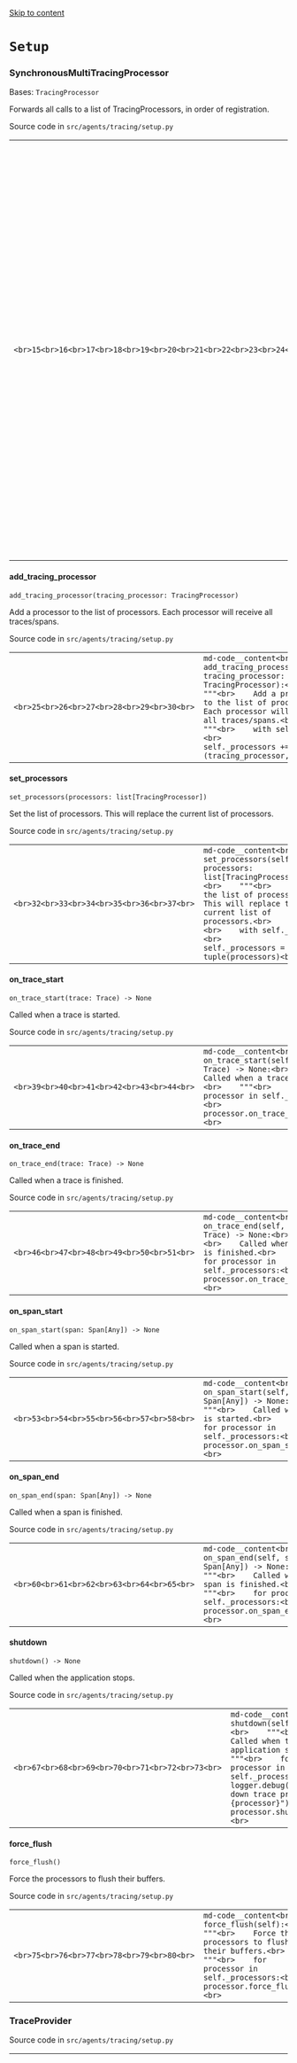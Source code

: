 [Skip to content](https://openai.github.io/openai-agents-python/ref/tracing/setup/#setup)

# `Setup`

### SynchronousMultiTracingProcessor

Bases: `TracingProcessor`

Forwards all calls to a list of TracingProcessors, in order of registration.

Source code in `src/agents/tracing/setup.py`

|     |     |
| --- | --- |
| ```<br>15<br>16<br>17<br>18<br>19<br>20<br>21<br>22<br>23<br>24<br>25<br>26<br>27<br>28<br>29<br>30<br>31<br>32<br>33<br>34<br>35<br>36<br>37<br>38<br>39<br>40<br>41<br>42<br>43<br>44<br>45<br>46<br>47<br>48<br>49<br>50<br>51<br>52<br>53<br>54<br>55<br>56<br>57<br>58<br>59<br>60<br>61<br>62<br>63<br>64<br>65<br>66<br>67<br>68<br>69<br>70<br>71<br>72<br>73<br>74<br>75<br>76<br>77<br>78<br>79<br>80<br>``` | ```md-code__content<br>class SynchronousMultiTracingProcessor(TracingProcessor):<br>    """<br>    Forwards all calls to a list of TracingProcessors, in order of registration.<br>    """<br>    def __init__(self):<br>        # Using a tuple to avoid race conditions when iterating over processors<br>        self._processors: tuple[TracingProcessor, ...] = ()<br>        self._lock = threading.Lock()<br>    def add_tracing_processor(self, tracing_processor: TracingProcessor):<br>        """<br>        Add a processor to the list of processors. Each processor will receive all traces/spans.<br>        """<br>        with self._lock:<br>            self._processors += (tracing_processor,)<br>    def set_processors(self, processors: list[TracingProcessor]):<br>        """<br>        Set the list of processors. This will replace the current list of processors.<br>        """<br>        with self._lock:<br>            self._processors = tuple(processors)<br>    def on_trace_start(self, trace: Trace) -> None:<br>        """<br>        Called when a trace is started.<br>        """<br>        for processor in self._processors:<br>            processor.on_trace_start(trace)<br>    def on_trace_end(self, trace: Trace) -> None:<br>        """<br>        Called when a trace is finished.<br>        """<br>        for processor in self._processors:<br>            processor.on_trace_end(trace)<br>    def on_span_start(self, span: Span[Any]) -> None:<br>        """<br>        Called when a span is started.<br>        """<br>        for processor in self._processors:<br>            processor.on_span_start(span)<br>    def on_span_end(self, span: Span[Any]) -> None:<br>        """<br>        Called when a span is finished.<br>        """<br>        for processor in self._processors:<br>            processor.on_span_end(span)<br>    def shutdown(self) -> None:<br>        """<br>        Called when the application stops.<br>        """<br>        for processor in self._processors:<br>            logger.debug(f"Shutting down trace processor {processor}")<br>            processor.shutdown()<br>    def force_flush(self):<br>        """<br>        Force the processors to flush their buffers.<br>        """<br>        for processor in self._processors:<br>            processor.force_flush()<br>``` |

#### add\_tracing\_processor

```md-code__content
add_tracing_processor(tracing_processor: TracingProcessor)

```

Add a processor to the list of processors. Each processor will receive all traces/spans.

Source code in `src/agents/tracing/setup.py`

|     |     |
| --- | --- |
| ```<br>25<br>26<br>27<br>28<br>29<br>30<br>``` | ```md-code__content<br>def add_tracing_processor(self, tracing_processor: TracingProcessor):<br>    """<br>    Add a processor to the list of processors. Each processor will receive all traces/spans.<br>    """<br>    with self._lock:<br>        self._processors += (tracing_processor,)<br>``` |

#### set\_processors

```md-code__content
set_processors(processors: list[TracingProcessor])

```

Set the list of processors. This will replace the current list of processors.

Source code in `src/agents/tracing/setup.py`

|     |     |
| --- | --- |
| ```<br>32<br>33<br>34<br>35<br>36<br>37<br>``` | ```md-code__content<br>def set_processors(self, processors: list[TracingProcessor]):<br>    """<br>    Set the list of processors. This will replace the current list of processors.<br>    """<br>    with self._lock:<br>        self._processors = tuple(processors)<br>``` |

#### on\_trace\_start

```md-code__content
on_trace_start(trace: Trace) -> None

```

Called when a trace is started.

Source code in `src/agents/tracing/setup.py`

|     |     |
| --- | --- |
| ```<br>39<br>40<br>41<br>42<br>43<br>44<br>``` | ```md-code__content<br>def on_trace_start(self, trace: Trace) -> None:<br>    """<br>    Called when a trace is started.<br>    """<br>    for processor in self._processors:<br>        processor.on_trace_start(trace)<br>``` |

#### on\_trace\_end

```md-code__content
on_trace_end(trace: Trace) -> None

```

Called when a trace is finished.

Source code in `src/agents/tracing/setup.py`

|     |     |
| --- | --- |
| ```<br>46<br>47<br>48<br>49<br>50<br>51<br>``` | ```md-code__content<br>def on_trace_end(self, trace: Trace) -> None:<br>    """<br>    Called when a trace is finished.<br>    """<br>    for processor in self._processors:<br>        processor.on_trace_end(trace)<br>``` |

#### on\_span\_start

```md-code__content
on_span_start(span: Span[Any]) -> None

```

Called when a span is started.

Source code in `src/agents/tracing/setup.py`

|     |     |
| --- | --- |
| ```<br>53<br>54<br>55<br>56<br>57<br>58<br>``` | ```md-code__content<br>def on_span_start(self, span: Span[Any]) -> None:<br>    """<br>    Called when a span is started.<br>    """<br>    for processor in self._processors:<br>        processor.on_span_start(span)<br>``` |

#### on\_span\_end

```md-code__content
on_span_end(span: Span[Any]) -> None

```

Called when a span is finished.

Source code in `src/agents/tracing/setup.py`

|     |     |
| --- | --- |
| ```<br>60<br>61<br>62<br>63<br>64<br>65<br>``` | ```md-code__content<br>def on_span_end(self, span: Span[Any]) -> None:<br>    """<br>    Called when a span is finished.<br>    """<br>    for processor in self._processors:<br>        processor.on_span_end(span)<br>``` |

#### shutdown

```md-code__content
shutdown() -> None

```

Called when the application stops.

Source code in `src/agents/tracing/setup.py`

|     |     |
| --- | --- |
| ```<br>67<br>68<br>69<br>70<br>71<br>72<br>73<br>``` | ```md-code__content<br>def shutdown(self) -> None:<br>    """<br>    Called when the application stops.<br>    """<br>    for processor in self._processors:<br>        logger.debug(f"Shutting down trace processor {processor}")<br>        processor.shutdown()<br>``` |

#### force\_flush

```md-code__content
force_flush()

```

Force the processors to flush their buffers.

Source code in `src/agents/tracing/setup.py`

|     |     |
| --- | --- |
| ```<br>75<br>76<br>77<br>78<br>79<br>80<br>``` | ```md-code__content<br>def force_flush(self):<br>    """<br>    Force the processors to flush their buffers.<br>    """<br>    for processor in self._processors:<br>        processor.force_flush()<br>``` |

### TraceProvider

Source code in `src/agents/tracing/setup.py`

|     |     |
| --- | --- |
| ```<br> 83<br> 84<br> 85<br> 86<br> 87<br> 88<br> 89<br> 90<br> 91<br> 92<br> 93<br> 94<br> 95<br> 96<br> 97<br> 98<br> 99<br>100<br>101<br>102<br>103<br>104<br>105<br>106<br>107<br>108<br>109<br>110<br>111<br>112<br>113<br>114<br>115<br>116<br>117<br>118<br>119<br>120<br>121<br>122<br>123<br>124<br>125<br>126<br>127<br>128<br>129<br>130<br>131<br>132<br>133<br>134<br>135<br>136<br>137<br>138<br>139<br>140<br>141<br>142<br>143<br>144<br>145<br>146<br>147<br>148<br>149<br>150<br>151<br>152<br>153<br>154<br>155<br>156<br>157<br>158<br>159<br>160<br>161<br>162<br>163<br>164<br>165<br>166<br>167<br>168<br>169<br>170<br>171<br>172<br>173<br>174<br>175<br>176<br>177<br>178<br>179<br>180<br>181<br>182<br>183<br>184<br>185<br>186<br>187<br>188<br>189<br>190<br>191<br>192<br>193<br>194<br>195<br>196<br>197<br>198<br>199<br>200<br>201<br>202<br>203<br>204<br>205<br>206<br>207<br>208<br>``` | ```md-code__content<br>class TraceProvider:<br>    def __init__(self):<br>        self._multi_processor = SynchronousMultiTracingProcessor()<br>        self._disabled = os.environ.get("OPENAI_AGENTS_DISABLE_TRACING", "false").lower() in (<br>            "true",<br>            "1",<br>        )<br>    def register_processor(self, processor: TracingProcessor):<br>        """<br>        Add a processor to the list of processors. Each processor will receive all traces/spans.<br>        """<br>        self._multi_processor.add_tracing_processor(processor)<br>    def set_processors(self, processors: list[TracingProcessor]):<br>        """<br>        Set the list of processors. This will replace the current list of processors.<br>        """<br>        self._multi_processor.set_processors(processors)<br>    def get_current_trace(self) -> Trace | None:<br>        """<br>        Returns the currently active trace, if any.<br>        """<br>        return Scope.get_current_trace()<br>    def get_current_span(self) -> Span[Any] | None:<br>        """<br>        Returns the currently active span, if any.<br>        """<br>        return Scope.get_current_span()<br>    def set_disabled(self, disabled: bool) -> None:<br>        """<br>        Set whether tracing is disabled.<br>        """<br>        self._disabled = disabled<br>    def create_trace(<br>        self,<br>        name: str,<br>        trace_id: str | None = None,<br>        group_id: str | None = None,<br>        metadata: dict[str, Any] | None = None,<br>        disabled: bool = False,<br>    ) -> Trace:<br>        """<br>        Create a new trace.<br>        """<br>        if self._disabled or disabled:<br>            logger.debug(f"Tracing is disabled. Not creating trace {name}")<br>            return NoOpTrace()<br>        trace_id = trace_id or util.gen_trace_id()<br>        logger.debug(f"Creating trace {name} with id {trace_id}")<br>        return TraceImpl(<br>            name=name,<br>            trace_id=trace_id,<br>            group_id=group_id,<br>            metadata=metadata,<br>            processor=self._multi_processor,<br>        )<br>    def create_span(<br>        self,<br>        span_data: TSpanData,<br>        span_id: str | None = None,<br>        parent: Trace | Span[Any] | None = None,<br>        disabled: bool = False,<br>    ) -> Span[TSpanData]:<br>        """<br>        Create a new span.<br>        """<br>        if self._disabled or disabled:<br>            logger.debug(f"Tracing is disabled. Not creating span {span_data}")<br>            return NoOpSpan(span_data)<br>        if not parent:<br>            current_span = Scope.get_current_span()<br>            current_trace = Scope.get_current_trace()<br>            if current_trace is None:<br>                logger.error(<br>                    "No active trace. Make sure to start a trace with `trace()` first"<br>                    "Returning NoOpSpan."<br>                )<br>                return NoOpSpan(span_data)<br>            elif isinstance(current_trace, NoOpTrace) or isinstance(current_span, NoOpSpan):<br>                logger.debug(<br>                    f"Parent {current_span} or {current_trace} is no-op, returning NoOpSpan"<br>                )<br>                return NoOpSpan(span_data)<br>            parent_id = current_span.span_id if current_span else None<br>            trace_id = current_trace.trace_id<br>        elif isinstance(parent, Trace):<br>            if isinstance(parent, NoOpTrace):<br>                logger.debug(f"Parent {parent} is no-op, returning NoOpSpan")<br>                return NoOpSpan(span_data)<br>            trace_id = parent.trace_id<br>            parent_id = None<br>        elif isinstance(parent, Span):<br>            if isinstance(parent, NoOpSpan):<br>                logger.debug(f"Parent {parent} is no-op, returning NoOpSpan")<br>                return NoOpSpan(span_data)<br>            parent_id = parent.span_id<br>            trace_id = parent.trace_id<br>        logger.debug(f"Creating span {span_data} with id {span_id}")<br>        return SpanImpl(<br>            trace_id=trace_id,<br>            span_id=span_id,<br>            parent_id=parent_id,<br>            processor=self._multi_processor,<br>            span_data=span_data,<br>        )<br>    def shutdown(self) -> None:<br>        try:<br>            logger.debug("Shutting down trace provider")<br>            self._multi_processor.shutdown()<br>        except Exception as e:<br>            logger.error(f"Error shutting down trace provider: {e}")<br>``` |

#### register\_processor

```md-code__content
register_processor(processor: TracingProcessor)

```

Add a processor to the list of processors. Each processor will receive all traces/spans.

Source code in `src/agents/tracing/setup.py`

|     |     |
| --- | --- |
| ```<br>91<br>92<br>93<br>94<br>95<br>``` | ```md-code__content<br>def register_processor(self, processor: TracingProcessor):<br>    """<br>    Add a processor to the list of processors. Each processor will receive all traces/spans.<br>    """<br>    self._multi_processor.add_tracing_processor(processor)<br>``` |

#### set\_processors

```md-code__content
set_processors(processors: list[TracingProcessor])

```

Set the list of processors. This will replace the current list of processors.

Source code in `src/agents/tracing/setup.py`

|     |     |
| --- | --- |
| ```<br> 97<br> 98<br> 99<br>100<br>101<br>``` | ```md-code__content<br>def set_processors(self, processors: list[TracingProcessor]):<br>    """<br>    Set the list of processors. This will replace the current list of processors.<br>    """<br>    self._multi_processor.set_processors(processors)<br>``` |

#### get\_current\_trace

```md-code__content
get_current_trace() -> Trace | None

```

Returns the currently active trace, if any.

Source code in `src/agents/tracing/setup.py`

|     |     |
| --- | --- |
| ```<br>103<br>104<br>105<br>106<br>107<br>``` | ```md-code__content<br>def get_current_trace(self) -> Trace | None:<br>    """<br>    Returns the currently active trace, if any.<br>    """<br>    return Scope.get_current_trace()<br>``` |

#### get\_current\_span

```md-code__content
get_current_span() -> Span[Any] | None

```

Returns the currently active span, if any.

Source code in `src/agents/tracing/setup.py`

|     |     |
| --- | --- |
| ```<br>109<br>110<br>111<br>112<br>113<br>``` | ```md-code__content<br>def get_current_span(self) -> Span[Any] | None:<br>    """<br>    Returns the currently active span, if any.<br>    """<br>    return Scope.get_current_span()<br>``` |

#### set\_disabled

```md-code__content
set_disabled(disabled: bool) -> None

```

Set whether tracing is disabled.

Source code in `src/agents/tracing/setup.py`

|     |     |
| --- | --- |
| ```<br>115<br>116<br>117<br>118<br>119<br>``` | ```md-code__content<br>def set_disabled(self, disabled: bool) -> None:<br>    """<br>    Set whether tracing is disabled.<br>    """<br>    self._disabled = disabled<br>``` |

#### create\_trace

```md-code__content
create_trace(
    name: str,
    trace_id: str | None = None,
    group_id: str | None = None,
    metadata: dict[str, Any] | None = None,
    disabled: bool = False,
) -> Trace

```

Create a new trace.

Source code in `src/agents/tracing/setup.py`

|     |     |
| --- | --- |
| ```<br>121<br>122<br>123<br>124<br>125<br>126<br>127<br>128<br>129<br>130<br>131<br>132<br>133<br>134<br>135<br>136<br>137<br>138<br>139<br>140<br>141<br>142<br>143<br>144<br>145<br>146<br>``` | ```md-code__content<br>def create_trace(<br>    self,<br>    name: str,<br>    trace_id: str | None = None,<br>    group_id: str | None = None,<br>    metadata: dict[str, Any] | None = None,<br>    disabled: bool = False,<br>) -> Trace:<br>    """<br>    Create a new trace.<br>    """<br>    if self._disabled or disabled:<br>        logger.debug(f"Tracing is disabled. Not creating trace {name}")<br>        return NoOpTrace()<br>    trace_id = trace_id or util.gen_trace_id()<br>    logger.debug(f"Creating trace {name} with id {trace_id}")<br>    return TraceImpl(<br>        name=name,<br>        trace_id=trace_id,<br>        group_id=group_id,<br>        metadata=metadata,<br>        processor=self._multi_processor,<br>    )<br>``` |

#### create\_span

```md-code__content
create_span(
    span_data: TSpanData,
    span_id: str | None = None,
    parent: Trace | Span[Any] | None = None,
    disabled: bool = False,
) -> Span[TSpanData]

```

Create a new span.

Source code in `src/agents/tracing/setup.py`

|     |     |
| --- | --- |
| ```<br>148<br>149<br>150<br>151<br>152<br>153<br>154<br>155<br>156<br>157<br>158<br>159<br>160<br>161<br>162<br>163<br>164<br>165<br>166<br>167<br>168<br>169<br>170<br>171<br>172<br>173<br>174<br>175<br>176<br>177<br>178<br>179<br>180<br>181<br>182<br>183<br>184<br>185<br>186<br>187<br>188<br>189<br>190<br>191<br>192<br>193<br>194<br>195<br>196<br>197<br>198<br>199<br>200<br>201<br>``` | ```md-code__content<br>def create_span(<br>    self,<br>    span_data: TSpanData,<br>    span_id: str | None = None,<br>    parent: Trace | Span[Any] | None = None,<br>    disabled: bool = False,<br>) -> Span[TSpanData]:<br>    """<br>    Create a new span.<br>    """<br>    if self._disabled or disabled:<br>        logger.debug(f"Tracing is disabled. Not creating span {span_data}")<br>        return NoOpSpan(span_data)<br>    if not parent:<br>        current_span = Scope.get_current_span()<br>        current_trace = Scope.get_current_trace()<br>        if current_trace is None:<br>            logger.error(<br>                "No active trace. Make sure to start a trace with `trace()` first"<br>                "Returning NoOpSpan."<br>            )<br>            return NoOpSpan(span_data)<br>        elif isinstance(current_trace, NoOpTrace) or isinstance(current_span, NoOpSpan):<br>            logger.debug(<br>                f"Parent {current_span} or {current_trace} is no-op, returning NoOpSpan"<br>            )<br>            return NoOpSpan(span_data)<br>        parent_id = current_span.span_id if current_span else None<br>        trace_id = current_trace.trace_id<br>    elif isinstance(parent, Trace):<br>        if isinstance(parent, NoOpTrace):<br>            logger.debug(f"Parent {parent} is no-op, returning NoOpSpan")<br>            return NoOpSpan(span_data)<br>        trace_id = parent.trace_id<br>        parent_id = None<br>    elif isinstance(parent, Span):<br>        if isinstance(parent, NoOpSpan):<br>            logger.debug(f"Parent {parent} is no-op, returning NoOpSpan")<br>            return NoOpSpan(span_data)<br>        parent_id = parent.span_id<br>        trace_id = parent.trace_id<br>    logger.debug(f"Creating span {span_data} with id {span_id}")<br>    return SpanImpl(<br>        trace_id=trace_id,<br>        span_id=span_id,<br>        parent_id=parent_id,<br>        processor=self._multi_processor,<br>        span_data=span_data,<br>    )<br>``` |